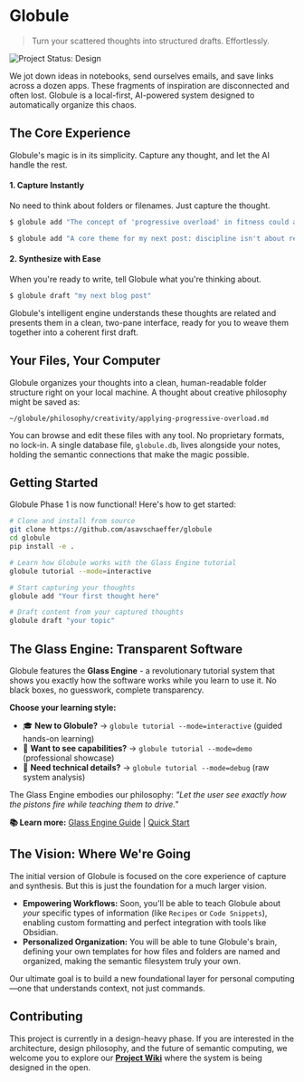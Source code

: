 # Globule

> Turn your scattered thoughts into structured drafts. Effortlessly.

![Project Status: Design](https://img.shields.io/badge/status-design-lightgrey)

We jot down ideas in notebooks, send ourselves emails, and save links across a dozen apps. These fragments of inspiration are disconnected and often lost. Globule is a local-first, AI-powered system designed to automatically organize this chaos.

## The Core Experience

Globule's magic is in its simplicity. Capture any thought, and let the AI handle the rest.

#### 1. Capture Instantly

No need to think about folders or filenames. Just capture the thought.

```bash
$ globule add "The concept of 'progressive overload' in fitness could apply to creative stamina."

$ globule add "A core theme for my next post: discipline isn't about restriction, it's about freedom."
```

#### 2. Synthesize with Ease

When you're ready to write, tell Globule what you're thinking about.

```bash
$ globule draft "my next blog post"
```

Globule's intelligent engine understands these thoughts are related and presents them in a clean, two-pane interface, ready for you to weave them together into a coherent first draft.

## Your Files, Your Computer

Globule organizes your thoughts into a clean, human-readable folder structure right on your local machine. A thought about creative philosophy might be saved as:

`~/globule/philosophy/creativity/applying-progressive-overload.md`

You can browse and edit these files with any tool. No proprietary formats, no lock-in. A single database file, `globule.db`, lives alongside your notes, holding the semantic connections that make the magic possible.

## Getting Started

Globule Phase 1 is now functional! Here's how to get started:

```bash
# Clone and install from source
git clone https://github.com/asavschaeffer/globule
cd globule
pip install -e .

# Learn how Globule works with the Glass Engine tutorial
globule tutorial --mode=interactive

# Start capturing your thoughts
globule add "Your first thought here"

# Draft content from your captured thoughts
globule draft "your topic"
```

## The Glass Engine: Transparent Software

Globule features the **Glass Engine** - a revolutionary tutorial system that shows you exactly how the software works while you learn to use it. No black boxes, no guesswork, complete transparency.

**Choose your learning style:**

- 🎓 **New to Globule?** → `globule tutorial --mode=interactive` (guided hands-on learning)
- 🎪 **Want to see capabilities?** → `globule tutorial --mode=demo` (professional showcase)  
- 🔧 **Need technical details?** → `globule tutorial --mode=debug` (raw system analysis)

The Glass Engine embodies our philosophy: *"Let the user see exactly how the pistons fire while teaching them to drive."*

**📚 Learn more:** [Glass Engine Guide](docs/glass-engine-guide.md) | [Quick Start](docs/glass-engine-quick-start.md)

## The Vision: Where We're Going

The initial version of Globule is focused on the core experience of capture and synthesis. But this is just the foundation for a much larger vision.

-   **Empowering Workflows:** Soon, you'll be able to teach Globule about *your* specific types of information (like `Recipes` or `Code Snippets`), enabling custom formatting and perfect integration with tools like Obsidian.
-   **Personalized Organization:** You will be able to tune Globule's brain, defining your own templates for how files and folders are named and organized, making the semantic filesystem truly your own.

Our ultimate goal is to build a new foundational layer for personal computing—one that understands context, not just commands.

## Contributing

This project is currently in a design-heavy phase. If you are interested in the architecture, design philosophy, and the future of semantic computing, we welcome you to explore our **[Project Wiki](https://github.com/asavschaeffer/globule/wiki)** where the system is being designed in the open.
